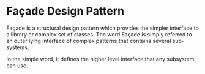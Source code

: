 # Façade Design Pattern

Façade is a structural design pattern which provides the simpler interface to a library or complex set of classes. The word Façade is simply referred to an outer lying interface of complex patterns that contains several sub-systems.

In the simple word, it defines the higher level interface that any subsystem can use.
